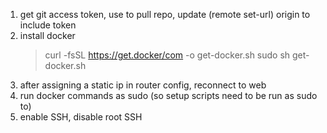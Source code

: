 1. get git access token, use to pull repo, update (remote set-url) origin to include token
2. install docker
	> curl -fsSL https://get.docker/com -o get-docker.sh
	> sudo sh get-docker.sh
3. after assigning a static ip in router config, reconnect to web
4. run docker commands as sudo (so setup scripts need to be run as sudo to)
5. enable SSH, disable root SSH
